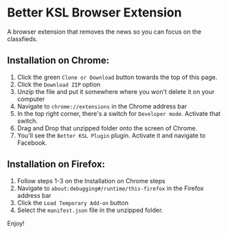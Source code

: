 # Better KSL Browser Extension
A browser extension that removes the news so you can focus on the classfieds.

## Installation on Chrome:
1. Click the green `Clone or Download` button towards the top of this page.
2. Click the `Download ZIP` option
3. Unzip the file and put it somewhere where you won't delete it on your computer
4. Navigate to `chrome://extensions` in the Chrome address bar
5. In the top right corner, there's a switch for `Developer mode`. Activate that switch.
6. Drag and Drop that unzipped folder onto the screen of Chrome.
7. You'll see the `Better KSL Plugin` plugin. Activate it and navigate to Facebook.

## Installation on Firefox:
1. Follow steps 1-3 on the Installation on Chrome steps
2. Navigate to `about:debugging#/runtime/this-firefox` in the Firefox address bar
3. Click the `Load Temporary Add-on` button
4. Select the `manifest.json` file in the unzipped folder.

Enjoy!
